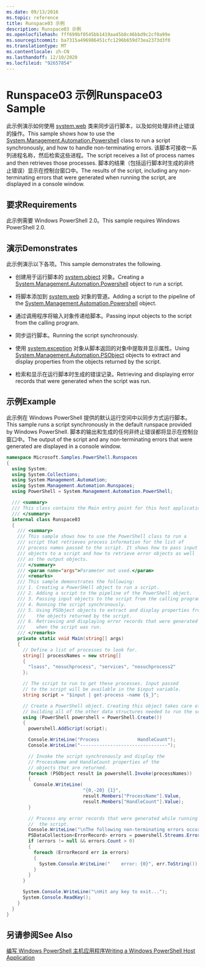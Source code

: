 ```yaml
---
ms.date: 09/13/2016
ms.topic: reference
title: Runspace03 示例
description: Runspace03 示例
ms.openlocfilehash: fff699bf0545bb1419aa45b8c46bbd9c2cf0a99e
ms.sourcegitcommit: ba7315a496986451cfc1296b659d73ea2373d3f0
ms.translationtype: MT
ms.contentlocale: zh-CN
ms.lasthandoff: 12/10/2020
ms.locfileid: "92657854"
---
```

# <a name="runspace03-sample"></a><span data-ttu-id="ef38d-103">Runspace03 示例</span><span class="sxs-lookup"><span data-stu-id="ef38d-103">Runspace03 Sample</span></span>

<span data-ttu-id="ef38d-104">此示例演示如何使用 [system.web](/dotnet/api/system.management.automation.powershell) 类来同步运行脚本，以及如何处理非终止错误的操作。</span><span class="sxs-lookup"><span data-stu-id="ef38d-104">This sample shows how to use the [System.Management.Automation.Powershell](/dotnet/api/system.management.automation.powershell) class to run a script synchronously, and how to handle non-terminating errors.</span></span> <span data-ttu-id="ef38d-105">该脚本可接收一系列进程名称，然后检索这些进程。</span><span class="sxs-lookup"><span data-stu-id="ef38d-105">The script receives a list of process names and then retrieves those processes.</span></span> <span data-ttu-id="ef38d-106">脚本的结果（包括运行脚本时生成的非终止错误）显示在控制台窗口中。</span><span class="sxs-lookup"><span data-stu-id="ef38d-106">The results of the script, including any non-terminating errors that were generated when running the script, are displayed in a console window.</span></span>

## <a name="requirements"></a><span data-ttu-id="ef38d-107">要求</span><span class="sxs-lookup"><span data-stu-id="ef38d-107">Requirements</span></span>

<span data-ttu-id="ef38d-108">此示例需要 Windows PowerShell 2.0。</span><span class="sxs-lookup"><span data-stu-id="ef38d-108">This sample requires Windows PowerShell 2.0.</span></span>

## <a name="demonstrates"></a><span data-ttu-id="ef38d-109">演示</span><span class="sxs-lookup"><span data-stu-id="ef38d-109">Demonstrates</span></span>

<span data-ttu-id="ef38d-110">此示例演示以下各项。</span><span class="sxs-lookup"><span data-stu-id="ef38d-110">This sample demonstrates the following.</span></span>

- <span data-ttu-id="ef38d-111">创建用于运行脚本的 [system.object](/dotnet/api/system.management.automation.powershell) 对象。</span><span class="sxs-lookup"><span data-stu-id="ef38d-111">Creating a [System.Management.Automation.Powershell](/dotnet/api/system.management.automation.powershell) object to run a script.</span></span>

- <span data-ttu-id="ef38d-112">将脚本添加到 [system.web](/dotnet/api/system.management.automation.powershell) 对象的管道。</span><span class="sxs-lookup"><span data-stu-id="ef38d-112">Adding a script to the pipeline of the [System.Management.Automation.Powershell](/dotnet/api/system.management.automation.powershell) object.</span></span>

- <span data-ttu-id="ef38d-113">通过调用程序将输入对象传递给脚本。</span><span class="sxs-lookup"><span data-stu-id="ef38d-113">Passing input objects to the script from the calling program.</span></span>

- <span data-ttu-id="ef38d-114">同步运行脚本。</span><span class="sxs-lookup"><span data-stu-id="ef38d-114">Running the script synchronously.</span></span>

- <span data-ttu-id="ef38d-115">使用 [system.exception](/dotnet/api/System.Management.Automation.PSObject) 对象从脚本返回的对象中提取并显示属性。</span><span class="sxs-lookup"><span data-stu-id="ef38d-115">Using [System.Management.Automation.PSObject](/dotnet/api/System.Management.Automation.PSObject) objects to extract and display properties from the objects returned by the script.</span></span>

- <span data-ttu-id="ef38d-116">检索和显示在运行脚本时生成的错误记录。</span><span class="sxs-lookup"><span data-stu-id="ef38d-116">Retrieving and displaying error records that were generated when the script was run.</span></span>

## <a name="example"></a><span data-ttu-id="ef38d-117">示例</span><span class="sxs-lookup"><span data-stu-id="ef38d-117">Example</span></span>

<span data-ttu-id="ef38d-118">此示例在 Windows PowerShell 提供的默认运行空间中以同步方式运行脚本。</span><span class="sxs-lookup"><span data-stu-id="ef38d-118">This sample runs a script synchronously in the default runspace provided by Windows PowerShell.</span></span> <span data-ttu-id="ef38d-119">脚本的输出和生成的任何非终止错误都将显示在控制台窗口中。</span><span class="sxs-lookup"><span data-stu-id="ef38d-119">The output of the script and any non-terminating errors that were generated are displayed in a console window.</span></span>

```csharp
namespace Microsoft.Samples.PowerShell.Runspaces
{
  using System;
  using System.Collections;
  using System.Management.Automation;
  using System.Management.Automation.Runspaces;
  using PowerShell = System.Management.Automation.PowerShell;

  /// <summary>
  /// This class contains the Main entry point for this host application.
  /// </summary>
  internal class Runspace03
  {
    /// <summary>
    /// This sample shows how to use the PowerShell class to run a
    /// script that retrieves process information for the list of
    /// process names passed to the script. It shows how to pass input
    /// objects to a script and how to retrieve error objects as well
    /// as the output objects.
    /// </summary>
    /// <param name="args">Parameter not used.</param>
    /// <remarks>
    /// This sample demonstrates the following:
    /// 1. Creating a PowerSHell object to run a script.
    /// 2. Adding a script to the pipeline of the PowerShell object.
    /// 3. Passing input objects to the script from the calling program.
    /// 4. Running the script synchronously.
    /// 5. Using PSObject objects to extract and display properties from
    ///    the objects returned by the script.
    /// 6. Retrieving and displaying error records that were generated
    ///    when the script was run.
    /// </remarks>
    private static void Main(string[] args)
    {
      // Define a list of processes to look for.
      string[] processNames = new string[]
      {
        "lsass", "nosuchprocess", "services", "nosuchprocess2"
      };

      // The script to run to get these processes. Input passed
      // to the script will be available in the $input variable.
      string script = "$input | get-process -name {$_}";

      // Create a PowerShell object. Creating this object takes care of
      // building all of the other data structures needed to run the script.
      using (PowerShell powershell = PowerShell.Create())
      {
        powershell.AddScript(script);

        Console.WriteLine("Process              HandleCount");
        Console.WriteLine("--------------------------------");

        // Invoke the script synchronously and display the
        // ProcessName and HandleCount properties of the
        // objects that are returned.
        foreach (PSObject result in powershell.Invoke(processNames))
        {
          Console.WriteLine(
                            "{0,-20} {1}",
                            result.Members["ProcessName"].Value,
                            result.Members["HandleCount"].Value);
        }

        // Process any error records that were generated while running
        //  the script.
        Console.WriteLine("\nThe following non-terminating errors occurred:\n");
        PSDataCollection<ErrorRecord> errors = powershell.Streams.Error;
        if (errors != null && errors.Count > 0)
        {
          foreach (ErrorRecord err in errors)
          {
            System.Console.WriteLine("    error: {0}", err.ToString());
          }
        }
      }

      System.Console.WriteLine("\nHit any key to exit...");
      System.Console.ReadKey();
    }
  }
}
```

## <a name="see-also"></a><span data-ttu-id="ef38d-120">另请参阅</span><span class="sxs-lookup"><span data-stu-id="ef38d-120">See Also</span></span>

[<span data-ttu-id="ef38d-121">编写 Windows PowerShell 主机应用程序</span><span class="sxs-lookup"><span data-stu-id="ef38d-121">Writing a Windows PowerShell Host Application</span></span>](./writing-a-windows-powershell-host-application.md)
